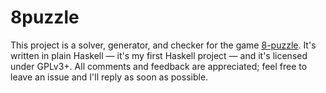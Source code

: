 # 8puzzle

This project is a solver, generator, and checker for the game [8-puzzle](https://en.wikipedia.org/wiki/Sliding_puzzle). It's written in plain Haskell — it's my first Haskell project — and it's licensed under GPLv3+. All comments and feedback are appreciated; feel free to leave an issue and I'll reply as soon as possible.
